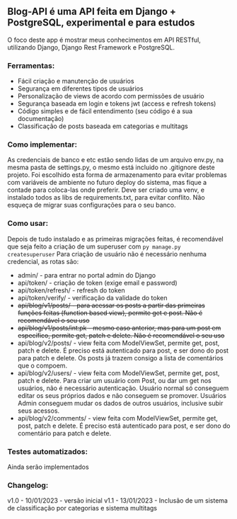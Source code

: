 ## Blog-API é uma API feita em Django + PostgreSQL, experimental e para estudos

O foco deste app é mostrar meus conhecimentos em API RESTful, utilizando Django, Django Rest Framework e PostgreSQL.

### Ferramentas:
- Fácil criação e manutenção de usuários
- Segurança em diferentes tipos de usuários
- Personalização de views de acordo com permissões de usuário
- Segurança baseada em login e tokens jwt (access e refresh tokens)
- Código simples e de fácil entendimento (seu código é a sua documentação)
- Classificação de posts baseada em categorias e multitags

### Como implementar:
As credenciais de banco e etc estão sendo lidas de um arquivo env.py, na mesma pasta de settings.py, o mesmo está incluido no .gitignore deste projeto.
Foi escolhido esta forma de armazenamento para evitar problemas com variáveis de ambiente no futuro deploy do sistema, mas fique a contade para coloca-las onde preferir.
Deve ser criado uma venv, e instalado todos as libs de requirements.txt, para evitar conflito. Não esqueça de migrar suas configurações para o seu banco.

### Como usar:
Depois de tudo instalado e as primeiras migrações feitas, é recomendável que seja feito a criação de um superuser com `py manage.py createsuperuser`
Para criação de usuário não é necessário nenhuma credencial, as rotas são:
- admin/ - para entrar no portal admin do Django
- api/token/ - criação de token (exige email e password)
- api/token/refresh/ - refresh do token
- api/token/verify/ - verificação da validade do token
- ~~api/blog/v1/posts/ - para acessar os posts a partir das primeiras funções feitas (function based view), permite get e post. Não é recomendável o seu uso~~
- ~~api/blog/v1/posts/int:pk - mesmo caso anterior, mas para um post em específico, permite get, patch e delete. Não é recomendável o seu uso~~
- api/blog/v2/posts/ - view feita com ModelViewSet, permite get, post, patch e delete. É preciso está autenticado para post, e ser dono do post para patch e delete. Os posts já trazem consigo a lista de comentários que o compoem.
- api/blog/v2/users/ - view feita com ModelViewSet, permite get, post, patch e delete. Para criar um usuário com Post, ou dar um get nos usuários, não é necessário autenticação.
Usuário normal só conseguem editar os seus próprios dados e não conseguem se promover. Usuários Admin conseguem mudar os dados de outros usuários, inclusive subir seus acessos.
- api/blog/v2/comments/ - view feita com ModelViewSet, permite get, post, patch e delete. É preciso está autenticado para post, e ser dono do comentário para patch e delete.

### Testes automatizados:
  Ainda serão implementados

### Changelog:
  v1.0 - 10/01/2023
    - versão inicial
  v1.1 - 13/01/2023
    - Inclusão de um sistema de classificação por categorias e sistema multitags 

